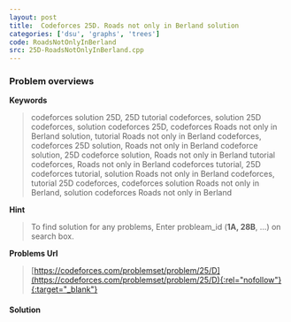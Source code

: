 ```yaml
---
layout: post
title:  Codeforces 25D. Roads not only in Berland solution
categories: ['dsu', 'graphs', 'trees']
code: RoadsNotOnlyInBerland
src: 25D-RoadsNotOnlyInBerland.cpp
---
```

### **Problem overviews**

**Keywords**
> codeforces solution 25D, 25D tutorial codeforces, solution 25D codeforces, solution codeforces 25D, codeforces Roads not only in Berland solution, tutorial Roads not only in Berland codeforces, codeforces 25D solution, Roads not only in Berland codeforce solution, 25D codeforce solution, Roads not only in Berland tutorial codeforces, Roads not only in Berland codeforces tutorial, 25D codeforces tutorial, solution Roads not only in Berland codeforces, tutorial 25D codeforces, codeforces solution Roads not only in Berland, solution codeforces Roads not only in Berland

**Hint**
> To find solution for any problems, Enter probleam_id (**1A, 28B**, ...) on search box. 

**Problems Url**
> [https://codeforces.com/problemset/problem/25/D](https://codeforces.com/problemset/problem/25/D){:rel="nofollow"}{:target="_blank"}

#### **Solution**



